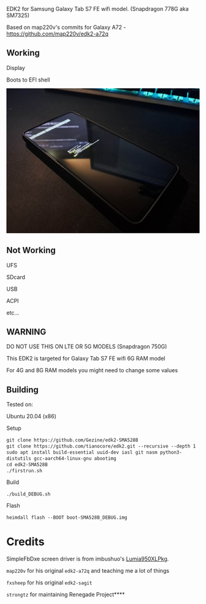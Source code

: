 EDK2 for Samsung Galaxy Tab S7 FE wifi model. (Snapdragon 778G aka SM7325)

Based on map220v's commits for Galaxy A72 - https://github.com/map220v/edk2-a72q

## Working

Display

Boots to EFI shell

![EFI shell](efishell.jpg)

## Not Working

UFS

SDcard

USB

ACPI

etc...


## WARNING

DO NOT USE THIS ON LTE OR 5G MODELS (Snapdragon 750G)


This EDK2 is targeted for Galaxy Tab S7 FE wifi 6G RAM model

For 4G and 8G RAM models you might need to change some values


## Building

Tested on:

Ubuntu 20.04 (x86)


Setup
```
git clone https://github.com/Gezine/edk2-SMA528B
git clone https://github.com/tianocore/edk2.git --recursive --depth 1
sudo apt install build-essential uuid-dev iasl git nasm python3-distutils gcc-aarch64-linux-gnu abootimg
cd edk2-SMA528B
./firstrun.sh
```
Build
```
./build_DEBUG.sh
```
Flash
```
heimdall flash --BOOT boot-SMA528B_DEBUG.img
```

# Credits

SimpleFbDxe screen driver is from imbushuo's [Lumia950XLPkg](https://github.com/WOA-Project/Lumia950XLPkg).

`map220v` for his original `edk2-a72q` and teaching me a lot of things

`fxsheep` for his original `edk2-sagit`

`strongtz` for maintaining Renegade Project****

